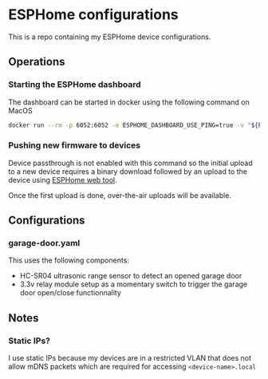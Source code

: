 # ESPHome configurations

This is a repo containing my ESPHome device configurations.

## Operations

### Starting the ESPHome dashboard

The dashboard can be started in docker using the following command on MacOS

```sh
docker run --rm -p 6052:6052 -e ESPHOME_DASHBOARD_USE_PING=true -v "${PWD}":/config -it esphome/esphome
```

### Pushing new firmware to devices

Device passthrough is not enabled with this command so the initial upload to a new device requires a binary download followed by an upload to the device using [ESPHome web tool](https://web.esphome.io/).

Once the first upload is done, over-the-air uploads will be available.

## Configurations

### garage-door.yaml

This uses the following components:
- HC-SR04 ultrasonic range sensor to detect an opened garage door
- 3.3v relay module setup as a momentary switch to trigger the garage door open/close functionnality

## Notes

### Static IPs?

I use static IPs because my devices are in a restricted VLAN that does not allow mDNS packets which are required for accessing `<device-name>.local`